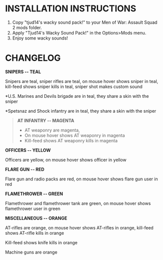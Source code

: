 # INSTALLATION INSTRUCTIONS
1. Copy "tjud14's wacky sound pack!" to your Men of War: Assault Squad 2 mods folder.
2. Apply "Tjud14's Wacky Sound Pack!" in the Options>Mods menu.
3. Enjoy some wacky sounds!



# CHANGELOG
**SNIPERS -- TEAL**

Snipers are teal, sniper rifles are teal, on mouse hover shows sniper in teal, kill-feed shows sniper kills in teal, sniper shot makes custom sound

*U.S. Marines and Devils brigade are in teal, they share a skin with the sniper

*Spetsnaz and Shock infantry are in teal, they share a skin with the sniper


>**AT INFANTRY -- MAGENTA**
>
> - AT weaponry are magenta, 
> - On mouse hover shows AT weaponry in magenta 
> - Kill-feed shows AT weaponry kills in magenta

**OFFICERS -- YELLOW**

Officers are yellow, on mouse hover shows officer in yellow


**FLARE GUN -- RED**

Flare gun and radio packs are red, on mouse hover shows flare gun user in red


**FLAMETHROWER -- GREEN**

Flamethrower and flamethrower tank are green, on mouse hover shows flamethrower user in green


**MISCELLANEOUS -- ORANGE**

AT-rifles are orange, on mouse hover shows AT-rifles in orange, kill-feed shows AT-rifle kills in orange

Kill-feed shows knife kills in orange

Machine guns are orange
